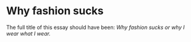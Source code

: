 # Why fashion sucks

The full title of this essay should have been: 
*Why fashion sucks or why I wear what I wear.*

